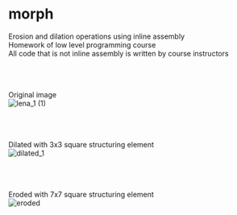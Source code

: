 # morph
Erosion and dilation operations using inline assembly <br />
Homework of low level programming course <br />
All code that is not inline assembly is written by course instructors <br />

<br /> <br /> <br />
Original image <br /> 
![lena_1 (1)](https://user-images.githubusercontent.com/84722851/212545702-576c2335-4491-47c9-a057-f0814cad9131.png)

 <br /> <br /> <br />
Dilated with 3x3 square structuring element <br /> 
![dilated_1](https://user-images.githubusercontent.com/84722851/212545707-40ff5a63-b8e8-4c28-9d23-07949c1dd342.png)

<br /> <br /> <br />
Eroded with 7x7 square structuring element <br /> 
![eroded](https://user-images.githubusercontent.com/84722851/212545714-8e5dc44f-28c4-4c7d-9e33-22d1a58f2442.png)
